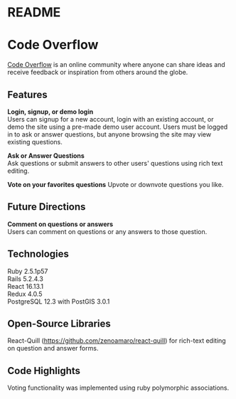 # README
# Code Overflow
[Code Overflow](https://code-overflow.herokuapp.com/#/) is an online community where anyone can share ideas and receive feedback or inspiration from others around the globe. 



## Features
**Login, signup, or demo login**  
Users can signup for a new account, login with an existing account, or demo the site using a pre-made demo user account. Users must be logged in to ask or answer questions, but anyone browsing the site may view existing questions. 


**Ask or Answer Questions**  
Ask questions or submit answers to other users' questions using rich text editing.

**Vote on your favorites questions**
Upvote or downvote questions you like.


## Future Directions
**Comment on questions or answers**  
Users can comment on questions or any answers to those question.


## Technologies 
Ruby 2.5.1p57   
Rails 5.2.4.3  
React 16.13.1  
Redux 4.0.5  
PostgreSQL 12.3 with PostGIS 3.0.1  

## Open-Source Libraries 
React-Quill (https://github.com/zenoamaro/react-quill) for rich-text editing on question and answer forms.



## Code Highlights
Voting functionality was implemented using ruby polymorphic associations.